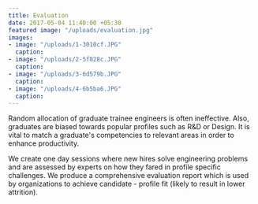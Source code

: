 ```yaml
---
title: Evaluation
date: 2017-05-04 11:40:00 +05:30
featured image: "/uploads/evaluation.jpg"
images:
- image: "/uploads/1-3010cf.JPG"
  caption: 
- image: "/uploads/2-5f828c.JPG"
  caption: 
- image: "/uploads/3-6d579b.JPG"
  caption: 
- image: "/uploads/4-6b5ba6.JPG"
  caption: 
---
```


Random allocation of graduate trainee engineers is often ineffective. Also, graduates are biased towards popular profiles such as R&D or Design. It is vital to match a graduate's competencies to relevant areas in order to enhance productivity.

We create one day sessions where new hires solve engineering problems and are assessed by experts on how they fared in profile specific challenges. We produce a comprehensive evaluation report which is used by organizations to achieve candidate - profile fit (likely to result in lower attrition).